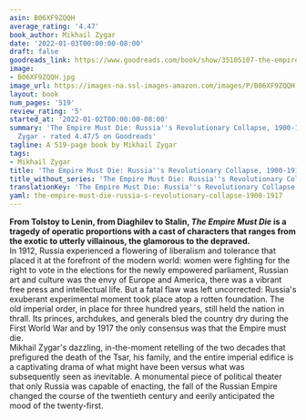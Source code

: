 ```yaml
---
asin: B06XF9ZQQH
average_rating: '4.47'
book_author: Mikhail Zygar
date: '2022-01-03T00:00:00-08:00'
draft: false
goodreads_link: https://www.goodreads.com/book/show/35105107-the-empire-must-die
image:
- B06XF9ZQQH.jpg
image_url: https://images-na.ssl-images-amazon.com/images/P/B06XF9ZQQH.01._SCLZZZZZZZ.jpg
layout: book
num_pages: '519'
review_rating: '5'
started_at: '2022-01-02T00:00:00-08:00'
summary: 'The Empire Must Die: Russia''s Revolutionary Collapse, 1900-1917 by Mikhail
  Zygar - rated 4.47/5 on Goodreads'
tagline: A 519-page book by Mikhail Zygar
tags:
- Mikhail Zygar
title: 'The Empire Must Die: Russia''s Revolutionary Collapse, 1900-1917'
title_without_series: 'The Empire Must Die: Russia''s Revolutionary Collapse, 1900-1917'
translationKey: 'The Empire Must Die: Russia''s Revolutionary Collapse, 1900-1917'
yaml: the-empire-must-die-russia-s-revolutionary-collapse-1900-1917
---
```


<b>From Tolstoy to Lenin, from Diaghilev to Stalin, <i>The Empire Must Die</i> is a tragedy of operatic proportions with a cast of characters that ranges from the exotic to utterly villainous, the glamorous to the depraved.</b><br />In 1912, Russia experienced a flowering of liberalism and tolerance that placed it at the forefront of the modern world: women were fighting for the right to vote in the elections for the newly empowered parliament, Russian art and culture was the envy of Europe and America, there was a vibrant free press and intellectual life. But a fatal flaw was left uncorrected: Russia's exuberant experimental moment took place atop a rotten foundation. The old imperial order, in place for three hundred years, still held the nation in thrall. Its princes, archdukes, and generals bled the country dry during the First World War and by 1917 the only consensus was that the Empire must die.<br />Mikhail Zygar's dazzling, in-the-moment retelling of the two decades that prefigured the death of the Tsar, his family, and the entire imperial edifice is a captivating drama of what might have been versus what was subsequently seen as inevitable. A monumental piece of political theater that only Russia was capable of enacting, the fall of the Russian Empire changed the course of the twentieth century and eerily anticipated the mood of the twenty-first.
